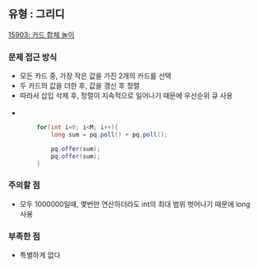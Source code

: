 ## 유형 : 그리디
[15903: 카드 합체 놀이](https://www.acmicpc.net/problem/15903)

### 문제 접근 방식
  - 모든 카드 중, 가장 작은 값을 가진 2개의 카드를 선택
  - 두 카드의 값을 더한 후, 값을 갱신 후 정렬
  - 따라서 삽입 삭제 후, 정렬이 지속적으로 일어나기 때문에 우선순위 큐 사용
<br></br>
  - 
``` Java
        for(int i=0; i<M; i++){
            long sum = pq.poll() + pq.poll();

            pq.offer(sum);
            pq.offer(sum);
        }
```

### 주의할 점
  - 모두 1000000일때, 몇번만 연산하더라도 int의 최대 범위 벗어나기 때문에 long 사용

### 부족한 점
  - 특별하게 없다
